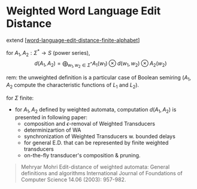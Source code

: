 # Weighted Word Language Edit Distance 

extend [[word-language-edit-distance-finite-alphabet]]

for $A_1, A_2 : \Sigma^*  \to S$ (power series),
$$ d(A_1, A_2) = \bigoplus_{w_1, w_2 \in \Sigma^*} 
  A_1(w_1) \otimes d(w_1, w_2) \otimes A_2(w_2)$$ 

rem: the unweighted definition is a particular case of Boolean semiring ($A_1$, $A_2$ compute the characteristic functions of $L_1$ and $L_2$).


for $\Sigma$ finite:
- for $A_1, A_2$ defined by weighted automata, computation $d(A_1, A_2)$ is presented in following paper:
  - composition and $\epsilon$-removal of Weighted Transducers
  - determinizartion of WA
  - synchronization of Weighted Transducers w. bounded delays
  - for general E.D. that can be represented by finite weighted transducers
  - on-the-fly transducer's composition & pruning.

> Mehryar Mohri 
> Edit-distance of weighted automata: General definitions and algorithms
> International Journal of Foundations of Computer Science 14.06 (2003): 957-982.


[//begin]: # "Autogenerated link references for markdown compatibility"
[word-language-edit-distance-finite-alphabet]: word-language-edit-distance-finite-alphabet.md "Word language edit distance"
[//end]: # "Autogenerated link references"